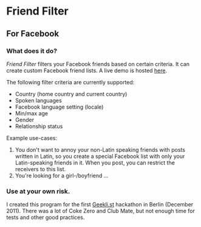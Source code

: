 # Friend Filter
## For Facebook
### What does it do?

*Friend Filter* filters your Facebook friends based on certain criteria. It can create custom Facebook friend lists. A live demo is hosted [here](http://friend.herokuapp.com).

The following filter criteria are currently supported:

* Country (home country and current country)
* Spoken languages
* Facebook language setting (locale)
* Min/max age
* Gender
* Relationship status

Example use-cases:

1. You don't want to annoy your non-Latin speaking friends with posts written in Latin, so you create a special Facebook list with only your Latin-speaking friends in it. When you post, you can restrict the receivers to this list.
2. You're looking for a girl-/boyfriend ...

### Use at your own risk.

I created this program for the first [Geekli.st](http://geekli.st) hackathon in Berlin (December 2011). There was a lot of Coke Zero and Club Mate, but not enough time for tests and other good practices.
